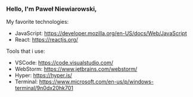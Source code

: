 ### Hello, I'm Paweł Niewiarowski,

My favorite technologies:
* JavaScript: https://developer.mozilla.org/en-US/docs/Web/JavaScript
* React: https://reactjs.org/


Tools that i use:
* VSCode: https://code.visualstudio.com/
* WebStorm: https://www.jetbrains.com/webstorm/
* Hyper: https://hyper.is/
* Terminal: https://www.microsoft.com/en-us/p/windows-terminal/9n0dx20hk701
